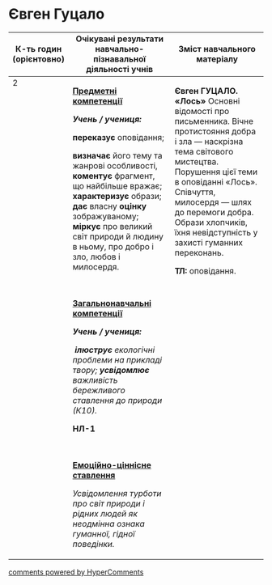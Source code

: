 <div id="hypercomments_widget" class="js-hypercomments-widget invisible"></div>

# Євген Гуцало

<table>
  <tr>
    <td width="10%" align="center"><b>К-ть годин (орієнтовно)</b></td>
    <td width="45%" align="center"><b>Очікувані результати навчально-пізнавальної діяльності учнів</b></td>
    <td width="45%" align="center"><b>Зміст навчального матеріалу</b></td>
  </tr>
<tbody>
  <tr>
<td width="10%" style="vertical-align:top !important;">2</td>
    <td width="45%" style="vertical-align:top !important;">
<p><strong><u>Предметні компетенції</u></strong></p>
<p><strong><em>Учень / учениця: </em></strong></p>
<p><strong>переказує </strong>оповідання;</p>
<p><strong>визначає</strong> його тему та жанрові особливості, <strong>коментує </strong>фрагмент, що найбільше вражає; <strong>характеризує</strong> образи; <strong>дає</strong> власну <strong>оцінку</strong> зображуваному; <strong>міркує</strong> про великий світ природи й людину в ньому, про добро і зло, любов і милосердя.</p>
<p>&nbsp;</p>
<p><strong><u>Загальнонавчальні компетенції</u></strong></p>
<p><strong><em>Учень / учениця: </em></strong></p>
<p><strong><em>&nbsp;ілюструє</em></strong> <em>екологічні проблеми на прикладі твору; <strong>усвідомлює</strong> важливість бережливого ставлення до природи (К10).</em></p>
<p><strong>НЛ-1</strong></p>
<p>&nbsp;</p>
<p><strong><u>Емоційно-ціннісне ставлення</u></strong></p>
<p><em>Усвідомлення турботи про світ природи і рідних людей як неодмінна ознака гуманної, гідної поведінки.</em></p> </td>
    <td width="45%" style="vertical-align:top !important;">
<p><strong>Євген ГУЦАЛО. &laquo;Лось&raquo; </strong>Основні відомості про письменника. Вічне протистояння добра і зла &mdash; наскрізна тема світового мистецтва. Порушення цієї теми в оповіданні &laquo;Лось&raquo;. Співчуття, милосердя &mdash; шлях до перемоги добра. Образи хлопчиків, їхня невідступність у захисті гуманних переконань.</p>
<p><strong>ТЛ:</strong> оповідання. </p> </td>
  </tr>
</tbody>
</table>

<div class="js-hypercomments-container">
<a href="http://hypercomments.com" class="hc-link" title="comments widget">comments powered by HyperComments</a>
</div>